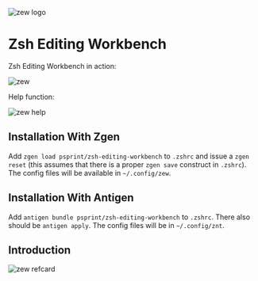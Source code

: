 ![zew logo](http://imageshack.com/a/img633/9660/teMNig.png)

# Zsh Editing Workbench

Zsh Editing Workbench in action:

![zew](http://imageshack.com/a/img911/7091/wJKRAk.gif)

Help function:

![zew help](http://imagizer.imageshack.us/a/img903/3292/oDwtY9.gif)

## Installation With Zgen

Add `zgen load psprint/zsh-editing-workbench` to `.zshrc` and issue a `zgen reset` (this assumes that there is a proper `zgen save` construct in `.zshrc`).
The config files will be available in `~/.config/zew`.

## Installation With Antigen
Add `antigen bundle psprint/zsh-editing-workbench` to `.zshrc`. There also
should be `antigen apply`. The config files will be in `~/.config/znt`.

## Introduction

![zew refcard](http://imageshack.com/a/img911/496/J73Bo1.png)

